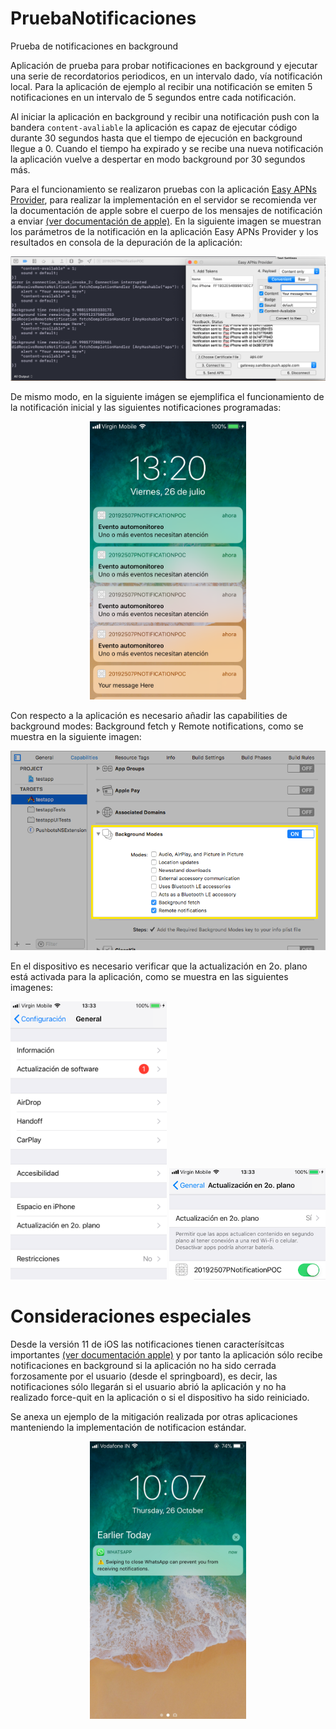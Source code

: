 # PruebaNotificaciones
Prueba de notificaciones en background

Aplicación de prueba para probar notificaciones en background y ejecutar una serie de recordatorios periodicos, en un intervalo dado, vía notificación local. Para la aplicación de ejemplo al recibir una notificación se emiten 5 notificaciones en un intervalo de 5 segundos entre cada notificación.

Al iniciar la aplicación en background y recibir una notificación push con la bandera ``content-avaliable`` la aplicación es capaz de ejecutar código durante 30 segundos hasta que el tiempo de ejecución en background llegue a 0. Cuando el tiempo ha expirado y se recibe una nueva notificación la aplicación vuelve a despertar en modo background por 30 segundos más.

Para el funcionamiento se realizaron pruebas con la aplicación [Easy APNs Provider](https://apps.apple.com/us/app/easy-apns-provider-push-notification-service-testing-tool/id989622350?mt=12), para realizar la implementación en el servidor se recomienda ver la documentación de apple sobre el cuerpo de los mensajes de notificación a enviar [(ver documentación de apple)](https://developer.apple.com/documentation/usernotifications/setting_up_a_remote_notification_server/pushing_background_updates_to_your_app). En la siguiente imagen se muestran los parámetros de la notificación en la aplicación Easy APNs Provider y los resultados en consola de la depuración de la aplicación:

<!--
    Esta es otra manera de añadir una imagen, utilizamos html para centrar la imagen en el contenedor
  ![Screenshot](imagenes/Captura_de_Pantalla_2019-07-26.png)
-->

<p align="center">
  <img src="imagenes/Captura_de_Pantalla_2019-07-26.png" alt="Your image title"/>
</p>

De mismo modo, en la siguiente imágen se ejemplifica el funcionamiento de la notificación inicial y las siguientes notificaciones programadas:

<p align="center">
  <img src="imagenes/IMG_0592.png" alt="Your image title" width="250"/>
</p>

Con respecto a la aplicación es necesario añadir las capabilities de background modes: Background fetch y Remote notifications, como se muestra en la siguiente imagen:

<p align="center">
  <img src="imagenes/enabling background modes.png" alt="Your image title"/>
</p>

En el dispositivo es necesario verificar que la actualización en 2o. plano está activada para la aplicación, como se muestra en las siguientes imagenes:

<p align="center">
  <img src="imagenes/IMG_0593.png" alt="Your image title" width="250"/>
  <img src="imagenes/Captura_de_Pantalla_2019-07-26_1.34.58.png" width="250">
</p>

# Consideraciones especiales

Desde la versión 11 de iOS las notificaciones tienen caracterísitcas importantes [(ver documentación apple)](https://developer.apple.com/documentation/uikit/uiapplicationdelegate/1623013-application) y por tanto la aplicación sólo recibe notificaciones en background si la aplicación no ha sido cerrada forzosamente por el usuario (desde el springboard), es decir, las notificaciones sólo llegarán si el usuario abrió la aplicación y no ha realizado force-quit en la aplicación o si el dispositivo ha sido reiniciado.

Se anexa un ejemplo de la mitigación realizada por otras aplicaciones manteniendo la implementación de notificacion estándar.

<p align="center">
  <img src="imagenes/weird-ios-11-bug-blocks-whatsapp-notifications-on-the-iphone-518486-2.jpg"  width="250"/>
</p>
